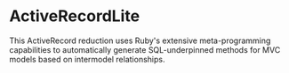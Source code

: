 ActiveRecordLite
================

This ActiveRecord reduction uses Ruby's extensive meta-programming capabilities to automatically generate SQL-underpinned methods for MVC models based on intermodel relationships. 
